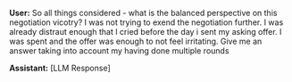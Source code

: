 **User:**
So all things considered - what is the balanced perspective on this negotiation vicotry? I was not trying to exend the negotiation further. I was already distraut enough that I cried before the day i sent my asking offer. I was spent and the offer was enough to not feel irritating. Give me an answer taking into account my having done multiple rounds

**Assistant:**
[LLM Response]

